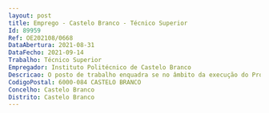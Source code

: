 ```yaml
--- 
layout: post
title: Emprego - Castelo Branco - Técnico Superior
Id: 89959
Ref: OE202108/0668
DataAbertura: 2021-08-31
DataFecho: 2021-09-14
Trabalho: Técnico Superior
Empregador: Instituto Politécnico de Castelo Branco
Descricao: O posto de trabalho enquadra se no âmbito da execução do Projeto “Contratação de Recursos Humanos Altamente Qualificados”, Territórios do Interior, Entidades Não Empresariais do Sistema I&I (PI 8.5 – FSE), Aviso Nº Centro 59 2020 06 nomeadamente, diagnosticar as necessidades mais prementes para o tecido empresarial e social, em particular as necessidades relacionadas com os domínios da Industria, Energia Sustentável  e Agroalimentar  Definição e implementação da estratégia de investigação e inovação nas áreas temáticas dos domínios Agricultura e Agroalimentar, Desenvolvimento territorial e Bem estar  Deteção de oportunidades de financiamento e estabelecimento de parcerias  Liderar a elaboração e submissão de candidaturas e propostas, participar e coordenar a participação das equipas técnicas e científicas nesses projetos, desde a conceção até à submissão de propostas nos domínios temáticos da sua responsabilidade. Desenvolver atividades de investigação com vista ao desenvolvimento de soluções de inovação e sustentabilidade nos temas de inovação e desenvolvimento da sua responsabilidade  Apoio na organização de atividades de transferência de conhecimento e inovação.  Articular necessidades de investigação entre o tecido empresarial e as Unidades de Investigação de referência aos seus domínios temáticos. Coordenar a articulação entre CEDER, UI e Gabinete de Projetos.
CodigoPostal: 6000-084 CASTELO BRANCO
Concelho: Castelo Branco
Distrito: Castelo Branco
--- 
```

